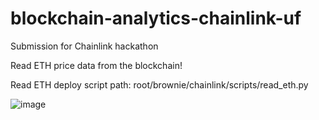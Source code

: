 # blockchain-analytics-chainlink-uf
 Submission for Chainlink hackathon
 
 Read ETH price data from the blockchain!
 
 Read ETH deploy script path: root/brownie/chainlink/scripts/read_eth.py

![image](https://user-images.githubusercontent.com/28271610/143790206-aacabdc4-9a71-4bb5-aa0f-d4034d2374ea.png)


